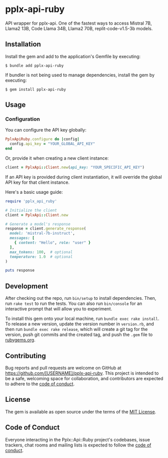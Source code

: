 # pplx-api-ruby

API wrapper for pplx-api. One of the fastest ways to access Mistral 7B, Llama2 13B, Code Llama 34B, Llama2 70B, replit-code-v1.5-3b models.

## Installation

Install the gem and add to the application's Gemfile by executing:

    $ bundle add pplx-api-ruby

If bundler is not being used to manage dependencies, install the gem by executing:

    $ gem install pplx-api-ruby

## Usage
### Configuration

You can configure the API key globally:

```ruby
PplxApiRuby.configure do |config|
  config.api_key = "YOUR_GLOBAL_API_KEY"
end
```
Or, provide it when creating a new client instance:

```ruby
client = PplxApi::Client.new(api_key: "YOUR_SPECIFIC_API_KEY")
```
If an API key is provided during client instantiation, it will override the global API key for that client instance.

Here's a basic usage guide:
```ruby
require 'pplx_api_ruby'

# Initialize the client
client = PplxApi::Client.new

# Generate a model's response
response = client.generate_response(
  model: 'mistral-7b-instruct',
  messages: [
    { content: "Hello", role: "user" }
  ],
  max_tokens: 100,  # optional
  temperature: 1.0  # optional
)

puts response
```

## Development

After checking out the repo, run `bin/setup` to install dependencies. Then, run `rake test` to run the tests. You can also run `bin/console` for an interactive prompt that will allow you to experiment.

To install this gem onto your local machine, run `bundle exec rake install`. To release a new version, update the version number in `version.rb`, and then run `bundle exec rake release`, which will create a git tag for the version, push git commits and the created tag, and push the `.gem` file to [rubygems.org](https://rubygems.org).

## Contributing

Bug reports and pull requests are welcome on GitHub at https://github.com/[USERNAME]/pplx-api-ruby. This project is intended to be a safe, welcoming space for collaboration, and contributors are expected to adhere to the [code of conduct](https://github.com/[USERNAME]/pplx-api-ruby/blob/master/CODE_OF_CONDUCT.md).

## License

The gem is available as open source under the terms of the [MIT License](https://opensource.org/licenses/MIT).

## Code of Conduct

Everyone interacting in the Pplx::Api::Ruby project's codebases, issue trackers, chat rooms and mailing lists is expected to follow the [code of conduct](https://github.com/[USERNAME]/pplx-api-ruby/blob/master/CODE_OF_CONDUCT.md).
